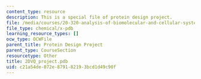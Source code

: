 ```yaml
---
content_type: resource
description: This is a special file of protein design project.
file: /media/courses/20-320-analysis-of-biomolecular-and-cellular-systems-fall-2012/c21a54de072e879182193bcd1d49c90f_2DVQ_project.pdb
file_type: chemical/x-pdb
learning_resource_types: []
ocw_type: OCWFile
parent_title: Protein Design Project
parent_type: CourseSection
resourcetype: Other
title: 2DVQ_project.pdb
uid: c21a54de-072e-8791-8219-3bcd1d49c90f
---
```

